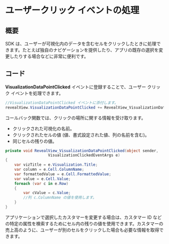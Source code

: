# ユーザークリック イベントの処理

## 概要

SDK は、ユーザーが可視化内のデータを含むセルをクリックしたときに処理できます。たとえば独自のナビゲーションを提供したり、アプリの既存の選択を変更したりする場合などに非常に便利です。

## コード

__VisualizationDataPointClicked__ イベントに登録することで、ユーザー クリック イベントを処理できます。

``` csharp
//VisualizationDataPointClicked イベントに添付します。
revealView.VisualizationDataPointClicked += RevealView_VisualizationDataPointClicked;
```

コールバック関数では、クリックの場所に関する情報を受け取ります。
  - クリックされた可視化の名前。
  - クリックされたセルの値 (値、書式設定された値、列の名前を含む)。
  - 同じセルの残りの値。

<!-- end list -->

``` csharp
private void RevealView_VisualizationDataPointClicked(object sender,
                   VisualizationClickedEventArgs e)
{
    var vizTitle = e.Visualization.Title;
    var column = e.Cell.ColumnName;
    var formattedValue = e.Cell.FormattedValue;
    var value = e.Cell.Value;
    foreach (var c in e.Row)
    {
        var cValue = c.Value;
        //列 c.ColumnName の値を使用します。
    }
}
```

アプリケーションで選択したカスタマーを変更する場合は、カスタマー ID などの特定の属性を検索するためにセル内の残りの値を使用できます。カスタマーの売上高のように、ユーザーが別のセルをクリックした場合も必要な情報を取得できます。
